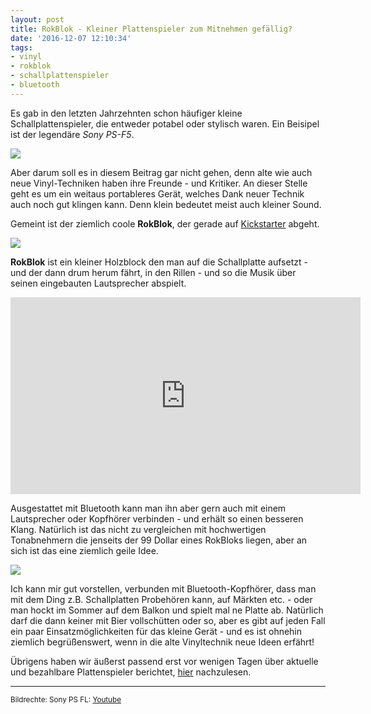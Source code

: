 ```yaml
---
layout: post
title: RokBlok - Kleiner Plattenspieler zum Mitnehmen gefällig?
date: '2016-12-07 12:10:34'
tags:
- vinyl
- rokblok
- schallplattenspieler
- bluetooth
---
```


Es gab in den letzten Jahrzehnten schon häufiger kleine Schallplattenspieler, die entweder potabel oder stylisch waren. Ein Beisipel ist der legendäre *Sony PS-F5*.

![](https://i.ytimg.com/vi/6qQwiaZdP0k/maxresdefault.jpg)

Aber darum soll es in diesem Beitrag gar nicht gehen, denn alte wie auch neue Vinyl-Techniken haben ihre Freunde - und Kritiker. 
An dieser Stelle geht es um ein weitaus portableres Gerät, welches Dank neuer Technik auch noch gut klingen kann. Denn klein bedeutet meist auch kleiner Sound.

Gemeint ist der ziemlich coole **RokBlok**, der gerade auf [Kickstarter](https://www.kickstarter.com/projects/pinkdonut/rokblok-a-new-spin-on-vinyl) abgeht.

![](https://ksr-ugc.imgix.net/assets/014/774/712/3e1f9844efe8aff419cae9052f07bef5_original.png?w=680&fit=max&v=1480931701&auto=format&lossless=true&s=621bf82fc0e2c02c087a6b8af7757991)

**RokBlok** ist ein kleiner Holzblock den man auf die Schallplatte aufsetzt - und der dann drum herum fährt, in den Rillen - und so die Musik über seinen eingebauten Lautsprecher abspielt.

<iframe width="560" height="315" src="https://www.youtube.com/embed/5Tfhs-pujQk" frameborder="0" allowfullscreen></iframe>

Ausgestattet mit Bluetooth kann man ihn aber gern auch mit einem Lautsprecher oder Kopfhörer verbinden - und erhält so einen besseren Klang. Natürlich ist das nicht zu vergleichen mit hochwertigen Tonabnehmern die jenseits der 99 Dollar eines RokBloks liegen, aber an sich ist das eine ziemlich geile Idee.

![](https://ksr-ugc.imgix.net/assets/014/459/106/69a94c54ed72af7a2991bb216ae0f6d1_original.gif?w=680&fit=max&v=1478771106&q=92&s=f04b8dd13918985587a2ee16b7e35496)

Ich kann mir gut vorstellen, verbunden mit Bluetooth-Kopfhörer, dass man mit dem Ding z.B. Schallplatten Probehören kann, auf Märkten etc. - oder man hockt im Sommer auf dem Balkon und spielt mal ne Platte ab. Natürlich darf die dann keiner mit Bier vollschütten oder so, aber es gibt auf jeden Fall ein paar Einsatzmöglichkeiten für das kleine Gerät - und es ist ohnehin ziemlich begrüßenswert, wenn in die alte Vinyltechnik neue Ideen erfährt!

Übrigens haben wir äußerst passend erst vor wenigen Tagen über aktuelle und bezahlbare Plattenspieler berichtet, [hier](http://zurueckzumbeton.com/2016/12/02/schallplattenspieler-heute/) nachzulesen.

---

<small>Bildrechte: Sony PS FL: [Youtube](https://www.youtube.com/watch?v=6qQwiaZdP0k)</small>